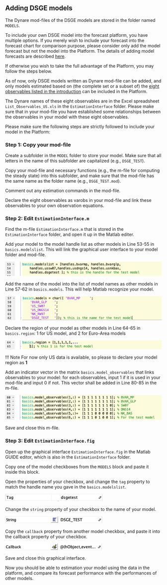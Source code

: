 ## Adding DSGE models

The Dynare mod-files of the DSGE models are stored in the folder named `MODELS`.

To include your own DSGE model into the forecast platform, you have multiple options. If you merely wish to include your forecast into the forecast chart for comparison purpose, please consider only add the model forecast but not the model into the Platform. The details of adding model forecasts are described [here](output.md#include_forecast).

If otherwise you wish to take the full advantage of the Platform, you may follow the steps below.

As of now, only DSGE models written as Dynare mod-file can be added, and only models estimated based on (the complete set or a subset of) the [eight observables listed in the introduction](index.md#observables) can be included in the Platform.

The Dynare names of these eight observables are in the Excel spreadsheet `List_Observables_US.xls` in the `EstimationInterface` folder. Please make sure that in your mod-file you have established some relationships between the observables in your model with these eight observables. 

Please make sure the following steps are strictly followed to include your model in the Platform:
 
### Step 1: Copy your mod-file

Create a subfolder in the `MODEL` folder to store your model. Make sure that all letters in the name of this subfolder are capitalized (e.g., `DSGE_TEST`).

Copy your mod-file and necessary functions (e.g., the m-file for computing the steady state) into this subfolder, and make sure that the mod-file has the same name as the folder name (e.g., `DSGE_TEST.mod`).

Comment out any estimation commands in the mod-file.

Declare the eight observables as varobs in your mod-file and link these observables to your own observation equations.

### Step 2: Edit `EstimationInterface.m`

Find the m-file `EstimationInterface.m` that is stored in the `EstimationInterface` folder, and open it up in the Matlab editer.

Add your model to the model handle list as other models in Line 53-55 in `basics.modelslist`. This will link the graphical user interface to your model folder and mod-file.

![Folders](img/model_handle.png)

Add the name of the model into the list of model names as other models in Line 57-62 in `basics.models`. This will help Matlab recognize your model.

![Folders](img/model_name.png)

Declare the region of your model as other models in Line 64-65 in `basics.region`: 1 for US model, and 2 for Euro-Area models

![Folders](img/model_region.png)

!!! Note
	For now only US data is available, so please to declare your model region as **1**

Add an indicator vector in the matrix `basics.model_observables` that links observables to your model: for each observables, input 1 if it is used in your mod-file and input 0 if not. This vector shall be added in Line 80-85 in the m-file.

![Folders](img/model_observables.png)

Save and close this m-file.

### Step 3: Edit `EstimationInterface.fig`

Open up the graphical interface `EstimationInterface.fig` in the Matlab GUIDE editor, which is also in the `EstimationInterface` folder.

Copy one of the model checkboxes from the `MODELS` block and paste it inside this block.

Open the properties of your checkbox, and change the `tag` property to match the handle name you gave in the `basics.modelslist`.

![Folders](img/box_tag.png)

Change the `string` property of your checkbox to the name of your model.

![Folders](img/box_string.png)

Copy the `callback` property from another model checkbox, and paste it into the callback property of your checkbox.

![Folders](img/box_callback.png)

Save and close this graphical interface.

Now you should be able to estimation your model using the data in the platform, and compare its forecast performance with the performances of other models.
